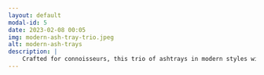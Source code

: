 ```yaml
---
layout: default
modal-id: 5
date: 2023-02-08 00:05
img: modern-ash-tray-trio.jpeg
alt: modern-ash-trays
description: |
    Crafted for connoisseurs, this trio of ashtrays in modern styles with diverse glazes serves as a stylish testament to the art of smoking. Their distinctive designs and aesthetic appeal make them not just functional pieces but also conversation starters for any smoking session.
---
```

